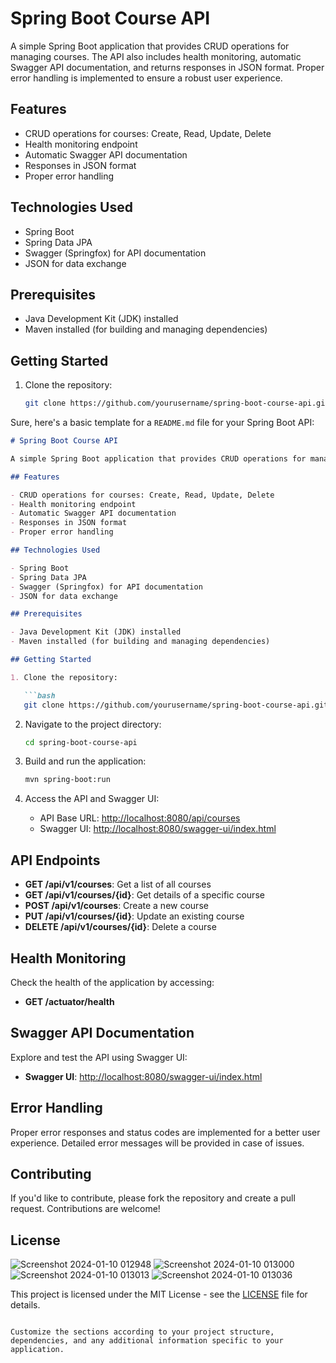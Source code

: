 # Spring Boot Course API

A simple Spring Boot application that provides CRUD operations for managing courses. The API also includes health monitoring, automatic Swagger API documentation, and returns responses in JSON format. Proper error handling is implemented to ensure a robust user experience.

## Features

- CRUD operations for courses: Create, Read, Update, Delete
- Health monitoring endpoint
- Automatic Swagger API documentation
- Responses in JSON format
- Proper error handling

## Technologies Used

- Spring Boot
- Spring Data JPA
- Swagger (Springfox) for API documentation
- JSON for data exchange

## Prerequisites

- Java Development Kit (JDK) installed
- Maven installed (for building and managing dependencies)

## Getting Started

1. Clone the repository:

   ```bash
   git clone https://github.com/yourusername/spring-boot-course-api.git
Sure, here's a basic template for a `README.md` file for your Spring Boot API:

```markdown
# Spring Boot Course API

A simple Spring Boot application that provides CRUD operations for managing courses. The API also includes health monitoring, automatic Swagger API documentation, and returns responses in JSON format. Proper error handling is implemented to ensure a robust user experience.

## Features

- CRUD operations for courses: Create, Read, Update, Delete
- Health monitoring endpoint
- Automatic Swagger API documentation
- Responses in JSON format
- Proper error handling

## Technologies Used

- Spring Boot
- Spring Data JPA
- Swagger (Springfox) for API documentation
- JSON for data exchange

## Prerequisites

- Java Development Kit (JDK) installed
- Maven installed (for building and managing dependencies)

## Getting Started

1. Clone the repository:

   ```bash
   git clone https://github.com/yourusername/spring-boot-course-api.git
   ```

2. Navigate to the project directory:

   ```bash
   cd spring-boot-course-api
   ```

3. Build and run the application:

   ```bash
   mvn spring-boot:run
   ```

4. Access the API and Swagger UI:

   - API Base URL: [http://localhost:8080/api/courses](http://localhost:8080/api/courses)
   - Swagger UI: [http://localhost:8080/swagger-ui/index.html](http://localhost:8080/swagger-ui/index.html)

## API Endpoints

- **GET /api/v1/courses**: Get a list of all courses
- **GET /api/v1/courses/{id}**: Get details of a specific course
- **POST /api/v1/courses**: Create a new course
- **PUT /api/v1/courses/{id}**: Update an existing course
- **DELETE /api/v1/courses/{id}**: Delete a course

## Health Monitoring

Check the health of the application by accessing:

- **GET /actuator/health**

## Swagger API Documentation

Explore and test the API using Swagger UI:

- **Swagger UI**: [http://localhost:8080/swagger-ui/index.html](http://localhost:8080/swagger-ui/index.html)

## Error Handling

Proper error responses and status codes are implemented for a better user experience. Detailed error messages will be provided in case of issues.

## Contributing

If you'd like to contribute, please fork the repository and create a pull request. Contributions are welcome!

## License

![Screenshot 2024-01-10 012948](https://github.com/Ankush-ai/CourseApp-backend-SpringBoot/assets/83574516/dde3942b-5acc-46ec-beb0-69af741b88e3)
![Screenshot 2024-01-10 013000](https://github.com/Ankush-ai/CourseApp-backend-SpringBoot/assets/83574516/6dac2816-1d25-43b5-b68a-d32e38bc48a8)
![Screenshot 2024-01-10 013013](https://github.com/Ankush-ai/CourseApp-backend-SpringBoot/assets/83574516/5295e275-8b28-431e-b399-c619a26b20aa)
![Screenshot 2024-01-10 013036](https://github.com/Ankush-ai/CourseApp-backend-SpringBoot/assets/83574516/f9739103-11c5-402a-8d1c-f1e3fcb147d3)





This project is licensed under the MIT License - see the [LICENSE](LICENSE) file for details.
```

Customize the sections according to your project structure, dependencies, and any additional information specific to your application.
